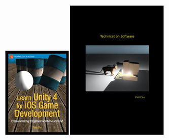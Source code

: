 
[![learn unity](/images/learnunity/cover.jpg)](learnunity)
[![technicat on software](/images/technicatonsoftware/covers/bn.jpg)](technicat-on-software)

